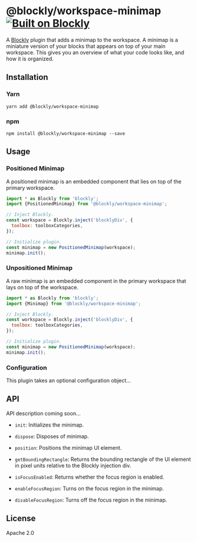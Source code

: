 # @blockly/workspace-minimap [![Built on Blockly](https://tinyurl.com/built-on-blockly)](https://github.com/google/blockly)

A [Blockly](https://www.npmjs.com/package/blockly) plugin that adds a minimap to the workspace. A minimap is a miniature version of your blocks that appears on top of your main workspace. This gives you an overview of what your code looks like, and how it is organized.

## Installation

### Yarn
```
yarn add @blockly/workspace-minimap
```

### npm
```
npm install @blockly/workspace-minimap --save
```

## Usage
### Positioned Minimap
A positioned minimap is an embedded component that lies on top of the primary workspace.

```js
import * as Blockly from 'blockly';
import {PositionedMinimap} from '@blockly/workspace-minimap';

// Inject Blockly.
const workspace = Blockly.inject('blocklyDiv', {
  toolbox: toolboxCategories,
});

// Initialize plugin.
const minimap = new PositionedMinimap(workspace);
minimap.init();
```

### Unpositioned Minimap
A raw minimap is an embedded component in the primary workspace that lays on top of the workspace.

```js
import * as Blockly from 'blockly';
import {Minimap} from '@blockly/workspace-minimap';

// Inject Blockly.
const workspace = Blockly.inject('blocklyDiv', {
  toolbox: toolboxCategories,
});

// Initialize plugin.
const minimap = new PositionedMinimap(workspace);
minimap.init();
```

### Configuration
This plugin takes an optional configuration object...

## API

API description coming soon...
- `init`: Initializes the minimap.
- `dispose`: Disposes of minimap.

- `position`: Positions the minimap UI element.
- `getBoundingRectangle`: Returns the bounding rectangle of the UI element in
pixel units relative to the Blockly injection div.

- `isFocusEnabled`: Returns whether the focus region is enabled.
- `enableFocusRegion`: Turns on the focus region in the minimap.
- `disableFocusRegion`: Turns off the focus region in the minimap.

## License
Apache 2.0
